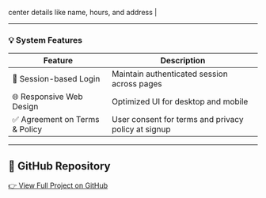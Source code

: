  center details like name, hours, and address |

---

### 💡 System Features

| Feature                         | Description |
|--------------------------------|-------------|
| 🔐 Session-based Login         | Maintain authenticated session across pages |
| 🌐 Responsive Web Design       | Optimized UI for desktop and mobile |
| ✅ Agreement on Terms & Policy | User consent for terms and privacy policy at signup |

---

## 🔗 GitHub Repository

[👉 View Full Project on GitHub](https://github.com/pdoha/bookingsystem)

